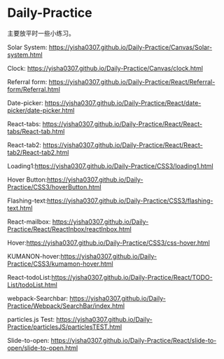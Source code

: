# Daily-Practice
主要放平时一些小练习。


Solar System: https://yisha0307.github.io/Daily-Practice/Canvas/Solar-system.html          
     
Clock:  https://yisha0307.github.io/Daily-Practice/Canvas/clock.html      

Referral form: https://yisha0307.github.io/Daily-Practice/React/Referral-form/Referral.html    

Date-picker: https://yisha0307.github.io/Daily-Practice/React/date-picker/date-picker.html   

React-tabs: https://yisha0307.github.io/Daily-Practice/React/React-tabs/React-tab.html     

React-tab2: https://yisha0307.github.io/Daily-Practice/React/React-tab2/React-tab2.html     

Loading1:https://yisha0307.github.io/Daily-Practice/CSS3/loading1.html  

Hover Button:https://yisha0307.github.io/Daily-Practice/CSS3/hoverButton.html    
    
Flashing-text:https://yisha0307.github.io/Daily-Practice/CSS3/flashing-text.html

React-mailbox: https://yisha0307.github.io/Daily-Practice/React/ReactInbox/reactInbox.html  

Hover:https://yisha0307.github.io/Daily-Practice/CSS3/css-hover.html

KUMANON-hover:https://yisha0307.github.io/Daily-Practice/CSS3/kumamon-hover.html   
    
React-todoList:https://yisha0307.github.io/Daily-Practice/React/TODO-List/todoList.html   

webpack-Searchbar: https://yisha0307.github.io/Daily-Practice/Webpack/SearchBar/index.html   

particles.js Test: https://yisha0307.github.io/Daily-Practice/particlesJS/particlesTEST.html   

Slide-to-open: https://yisha0307.github.io/Daily-Practice/React/slide-to-open/slide-to-open.html  
